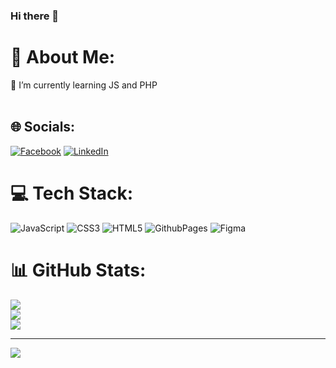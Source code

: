 ### Hi there 👋

# 💫 About Me:
🌱 I’m currently learning JS and PHP<br><br>


## 🌐 Socials:
[![Facebook](https://img.shields.io/badge/Facebook-%231877F2.svg?logo=Facebook&logoColor=white)](https://facebook.com/b.wojtusciszyn) [![LinkedIn](https://img.shields.io/badge/LinkedIn-%230077B5.svg?logo=linkedin&logoColor=white)](https://www.linkedin.com/in/b%C5%82a%C5%BCej-wojtu%C5%9Bciszyn-11b3aa54/) 

# 💻 Tech Stack:
![JavaScript](https://img.shields.io/badge/javascript-%23323330.svg?style=for-the-badge&logo=javascript&logoColor=%23F7DF1E) ![CSS3](https://img.shields.io/badge/css3-%231572B6.svg?style=for-the-badge&logo=css3&logoColor=white) ![HTML5](https://img.shields.io/badge/html5-%23E34F26.svg?style=for-the-badge&logo=html5&logoColor=white) ![GithubPages](https://img.shields.io/badge/github%20pages-121013?style=for-the-badge&logo=github&logoColor=white) ![Figma](https://img.shields.io/badge/figma-%23F24E1E.svg?style=for-the-badge&logo=figma&logoColor=white)
# 📊 GitHub Stats:
![](https://github-readme-stats.vercel.app/api?username=Blazej-oWo&theme=radical&hide_border=false&include_all_commits=true&count_private=true)<br/>
![](https://github-readme-streak-stats.herokuapp.com/?user=Blazej-oWo&theme=radical&hide_border=false)<br/>
![](https://github-readme-stats.vercel.app/api/top-langs/?username=Blazej-oWo&theme=radical&hide_border=false&include_all_commits=true&count_private=true&layout=compact)

---
[![](https://visitcount.itsvg.in/api?id=Blazej-oWo&icon=0&color=0)](https://visitcount.itsvg.in)

<!-- Proudly created with GPRM ( https://gprm.itsvg.in ) -->
